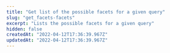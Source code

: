 ```yaml
---
title: "Get list of the possible facets for a given query"
slug: "get_facets-facets"
excerpt: "Lists the possible facets for a given query"
hidden: false
createdAt: "2022-04-12T17:36:39.967Z"
updatedAt: "2022-04-12T17:36:39.967Z"
---
```

